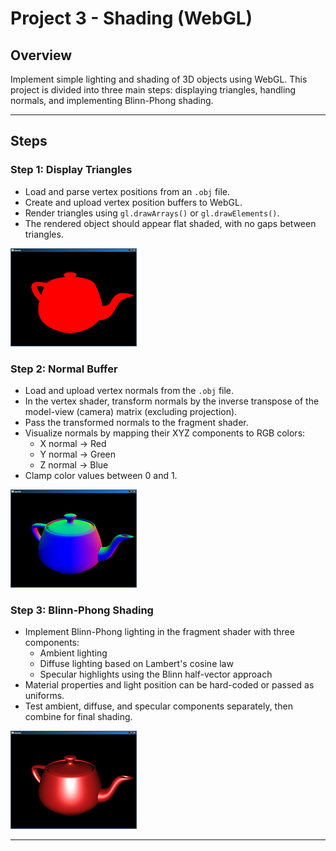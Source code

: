 # Project 3 - Shading (WebGL)

## Overview

Implement simple lighting and shading of 3D objects using WebGL. This project is divided into three main steps: displaying triangles, handling normals, and implementing Blinn-Phong shading.

---

## Steps

### Step 1: Display Triangles

- Load and parse vertex positions from an `.obj` file.
- Create and upload vertex position buffers to WebGL.
- Render triangles using `gl.drawArrays()` or `gl.drawElements()`.
- The rendered object should appear flat shaded, with no gaps between triangles.

![alt text](image.png)

### Step 2: Normal Buffer

- Load and upload vertex normals from the `.obj` file.
- In the vertex shader, transform normals by the inverse transpose of the model-view (camera) matrix (excluding projection).
- Pass the transformed normals to the fragment shader.
- Visualize normals by mapping their XYZ components to RGB colors:
  - X normal → Red
  - Y normal → Green
  - Z normal → Blue
- Clamp color values between 0 and 1.

![alt text](image-1.png)

### Step 3: Blinn-Phong Shading

- Implement Blinn-Phong lighting in the fragment shader with three components:
  - Ambient lighting
  - Diffuse lighting based on Lambert's cosine law
  - Specular highlights using the Blinn half-vector approach
- Material properties and light position can be hard-coded or passed as uniforms.
- Test ambient, diffuse, and specular components separately, then combine for final shading.

![alt text](image-2.png)

---

